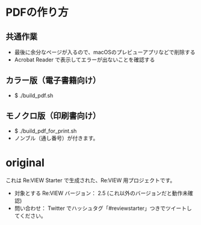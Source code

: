 # PDFの作り方

## 共通作業

- 最後に余分なページが入るので、macOSのプレビューアプリなどで削除する
- Acrobat Reader で表示してエラーが出ないことを確認する

## カラー版（電子書籍向け）

- $ ./build_pdf.sh

## モノクロ版（印刷書向け）
- $ ./build_pdf_for_print.sh
- ノンブル（通し番号）が付きます。

# original

これは Re:VIEW Starter で生成された、Re:VIEW 用プロジェクトです。

* 対象とする Re:VIEW バージョン： 2.5 (これ以外のバージョンだと動作未確認)
* 問い合わせ： Twitter でハッシュタグ「#reviewstarter」つきでツイートしてください。


